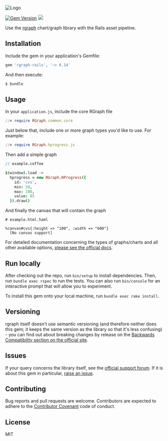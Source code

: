 ![Logo](http://dsgriffin.github.io/images/logos/rgraph-rails.png)

[![Gem Version](https://badge.fury.io/rb/rgraph-rails.svg)](https://badge.fury.io/rb/rgraph-rails)
![](https://img.shields.io/badge/rgraph-6.14-red.svg)

Use the [rgraph](http://www.rgraph.net/) chart/graph library with the Rails asset pipeline.

## Installation

Include the gem in your application's Gemfile:

```ruby
gem 'rgraph-rails', '~> 6.14'
```

And then execute:

```ruby
$ bundle
```

## Usage

In your `application.js`, include the core RGraph file

```ruby
//= require RGraph.common.core
```

Just below that, include one or more graph types you'd like to use. For example:

```ruby
//= require RGraph.hprogress.js
```

Then add a simple graph

```coffeescript
// example.coffee

$(window).load ->
  hprogress = new RGraph.HProgress({
    id: 'cvs',
    min: 50,
    max: 100,
    value: 85
  }).draw()
```

And finally the canvas that will contain the graph

```haml
# example.html.haml

%canvas#cvs{:height => "100", :width => "600"}
  [No canvas support]
```

For detailed documentation concerning the types of graphs/charts and all other available options, [please see the official docs](http://www.rgraph.net/docs/charts-index.html).

## Run locally

After checking out the repo, run `bin/setup` to install dependencies. Then, run `bundle exec rspec` to run the tests. You can also run `bin/console` for an interactive prompt that will allow you to experiment.

To install this gem onto your local machine, run `bundle exec rake install`.

## Versioning

rgraph itself doesn't use semantic versioning (and therefore neither does this gem; it keeps the same version as the library so that it's less confusing) - you can find out about breaking changes by release on the [Backwards Compatibility section on the official site](http://www.rgraph.net/docs/backwards-compatibility.html).

## Issues

If your query concerns the library itself, see the [official support forum](http://www.rgraph.net/support). If it is about this gem in particular, [raise an issue](https://github.com/dsgriffin/rgraph-rails/issues).

## Contributing

Bug reports and pull requests are welcome. Contributors are expected to adhere to the [Contributor Covenant](https://github.com/dsgriffin/rgraph-rails/blob/master/CODE_OF_CONDUCT.md) code of conduct.

## License

MIT
